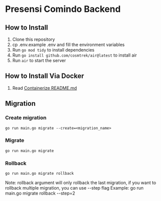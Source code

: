 # Presensi Comindo Backend

## How to Install
1. Clone this repository
2. cp .env.example .env and fill the environment variables
3. Run `go mod tidy` to install dependencies
4. Run `go install github.com/cosmtrek/air@latest` to install air
5. Run `air` to start the server

## How to Install Via Docker
1. Read [Containerize README.md](https://github.com/ExeCiety/containerize-presensi-comindo/blob/main/README.md)

## Migration
### Create migration
```
go run main.go migrate --create=<migration_name>
```

### Migrate
```
go run main.go migrate
```

### Rollback
```
go run main.go migrate rollback
```
Note: rollback argument will only rollback the last migration, if you want to rollback multiple migration, you can use --step flag
Example: go run main.go migrate rollback --step=2